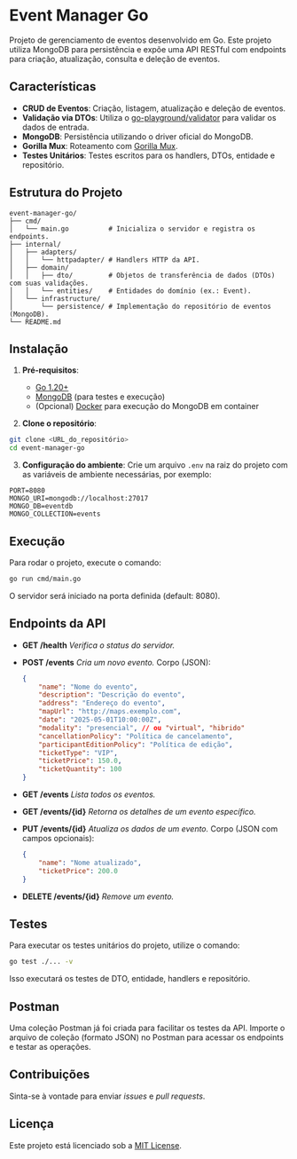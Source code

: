 # Event Manager Go

Projeto de gerenciamento de eventos desenvolvido em Go. Este projeto utiliza MongoDB para persistência e expõe uma API RESTful com endpoints para criação, atualização, consulta e deleção de eventos.

## Características

- **CRUD de Eventos**: Criação, listagem, atualização e deleção de eventos.
- **Validação via DTOs**: Utiliza o [go-playground/validator](https://github.com/go-playground/validator) para validar os dados de entrada.
- **MongoDB**: Persistência utilizando o driver oficial do MongoDB.
- **Gorilla Mux**: Roteamento com [Gorilla Mux](https://github.com/gorilla/mux).
- **Testes Unitários**: Testes escritos para os handlers, DTOs, entidade e repositório.

## Estrutura do Projeto

```
event-manager-go/
├── cmd/
│   └── main.go          # Inicializa o servidor e registra os endpoints.
├── internal/
│   ├── adapters/
│   │   └── httpadapter/ # Handlers HTTP da API.
│   ├── domain/
│   │   ├── dto/         # Objetos de transferência de dados (DTOs) com suas validações.
│   │   └── entities/    # Entidades do domínio (ex.: Event).
│   └── infrastructure/
│       └── persistence/ # Implementação do repositório de eventos (MongoDB).
└── README.md
```

## Instalação

1. **Pré-requisitos**:
   - [Go 1.20+](https://golang.org/dl/)
   - [MongoDB](https://www.mongodb.com/try/download/community) (para testes e execução)
   - (Opcional) [Docker](https://www.docker.com/) para execução do MongoDB em container

2. **Clone o repositório**:

```bash
git clone <URL_do_repositório>
cd event-manager-go
```

3. **Configuração do ambiente**:
Crie um arquivo `.env` na raiz do projeto com as variáveis de ambiente necessárias, por exemplo:

```env
PORT=8080
MONGO_URI=mongodb://localhost:27017
MONGO_DB=eventdb
MONGO_COLLECTION=events
```

## Execução

Para rodar o projeto, execute o comando:

```bash
go run cmd/main.go
```

O servidor será iniciado na porta definida (default: 8080).

## Endpoints da API

- **GET /health**
  _Verifica o status do servidor._

- **POST /events**
  _Cria um novo evento._
  Corpo (JSON):
  ```json
  {
      "name": "Nome do evento",
      "description": "Descrição do evento",
      "address": "Endereço do evento",
      "mapUrl": "http://maps.exemplo.com",
      "date": "2025-05-01T10:00:00Z",
      "modality": "presencial", // ou "virtual", "hibrido"
      "cancellationPolicy": "Política de cancelamento",
      "participantEditionPolicy": "Política de edição",
      "ticketType": "VIP",
      "ticketPrice": 150.0,
      "ticketQuantity": 100
  }
  ```

- **GET /events**
  _Lista todos os eventos._

- **GET /events/{id}**
  _Retorna os detalhes de um evento específico._

- **PUT /events/{id}**
  _Atualiza os dados de um evento._
  Corpo (JSON com campos opcionais):
  ```json
  {
      "name": "Nome atualizado",
      "ticketPrice": 200.0
  }
  ```

- **DELETE /events/{id}**
  _Remove um evento._

## Testes

Para executar os testes unitários do projeto, utilize o comando:

```bash
go test ./... -v
```

Isso executará os testes de DTO, entidade, handlers e repositório.

## Postman

Uma coleção Postman já foi criada para facilitar os testes da API. Importe o arquivo de coleção (formato JSON) no Postman para acessar os endpoints e testar as operações.

## Contribuições

Sinta-se à vontade para enviar _issues_ e _pull requests_.

## Licença

Este projeto está licenciado sob a [MIT License](LICENSE).
